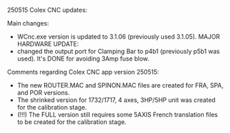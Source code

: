 250515 Colex CNC updates:

Main changes:
- WCnc.exe version is updated to 3.1.06 (previously used 3.1.05).
MAJOR HARDWARE UPDATE:
- changed the output port for Clamping Bar to p4b1 (previously p5b1 was used). It's DONE for avoiding 3Amp fuse blow. 

Comments regarding Colex CNC app version 250515:
- The new ROUTER.MAC and SPINON.MAC files are created for FRA, SPA, and POR versions.
- The shrinked version for 1732/1717, 4 axes, 3HP/5HP unit was created for the calibration stage.
- (!!!) The FULL version still requires some 5AXIS French translation files to be created for the calibration stage.

